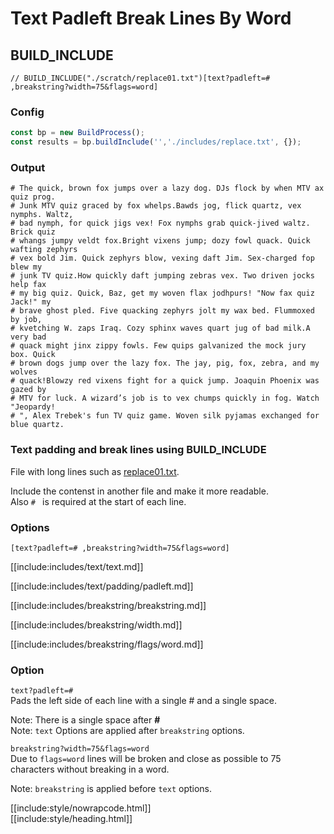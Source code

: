 # Text Padleft Break Lines By Word

## BUILD_INCLUDE

<div class="nowrapcode">

```text
// BUILD_INCLUDE("./scratch/replace01.txt")[text?padleft=# ,breakstring?width=75&flags=word]
```

</div>

### Config

````js
const bp = new BuildProcess();
const results = bp.buildInclude('','./includes/replace.txt', {});
````

### Output

<div class="nowrapcode">

```text
# The quick, brown fox jumps over a lazy dog. DJs flock by when MTV ax quiz prog.
# Junk MTV quiz graced by fox whelps.Bawds jog, flick quartz, vex nymphs. Waltz,
# bad nymph, for quick jigs vex! Fox nymphs grab quick-jived waltz. Brick quiz
# whangs jumpy veldt fox.Bright vixens jump; dozy fowl quack. Quick wafting zephyrs
# vex bold Jim. Quick zephyrs blow, vexing daft Jim. Sex-charged fop blew my
# junk TV quiz.How quickly daft jumping zebras vex. Two driven jocks help fax
# my big quiz. Quick, Baz, get my woven flax jodhpurs! "Now fax quiz Jack!" my
# brave ghost pled. Five quacking zephyrs jolt my wax bed. Flummoxed by job,
# kvetching W. zaps Iraq. Cozy sphinx waves quart jug of bad milk.A very bad
# quack might jinx zippy fowls. Few quips galvanized the mock jury box. Quick
# brown dogs jump over the lazy fox. The jay, pig, fox, zebra, and my wolves
# quack!Blowzy red vixens fight for a quick jump. Joaquin Phoenix was gazed by
# MTV for luck. A wizard’s job is to vex chumps quickly in fog. Watch "Jeopardy!
# ", Alex Trebek's fun TV quiz game. Woven silk pyjamas exchanged for blue quartz.
```

</div>

### Text padding and break lines using BUILD_INCLUDE

File with long lines such as [replace01.txt](replacements/replace01.txt.html).

Include the contenst in another file and make it more readable.  
Also `# ` is required at the start of each line.

### Options

`[text?padleft=# ,breakstring?width=75&flags=word]`  

[[include:includes/text/text.md]]

[[include:includes/text/padding/padleft.md]]

[[include:includes/breakstring/breakstring.md]]

[[include:includes/breakstring/width.md]]

[[include:includes/breakstring/flags/word.md]]

### Option

`text?padleft=# `  
Pads the left side of each line with a single # and a single space.

Note: There is a single space after **#**  
Note: `text` Options are applied after `breakstring` options.

`breakstring?width=75&flags=word`  
Due to `flags=word` lines will be broken and close as possible to 75 characters without breaking in a word.  

Note: `breakstring` is applied before `text` options.  

[[include:style/nowrapcode.html]]  
[[include:style/heading.html]]